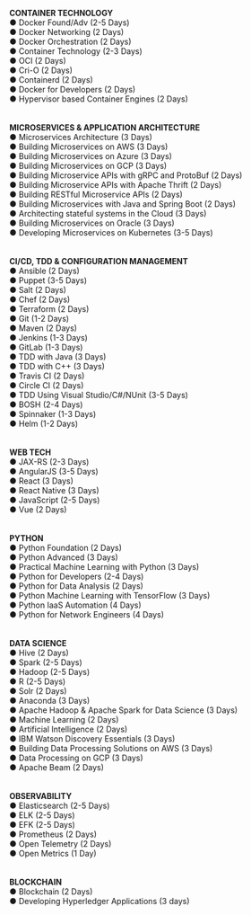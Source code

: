 **CONTAINER TECHNOLOGY** <br>
● Docker Found/Adv (2-5 Days) <br>
● Docker Networking (2 Days) <br>
● Docker Orchestration (2 Days) <br>
● Container Technology (2-3 Days) <br>
● OCI (2 Days) <br>
● Cri-O (2 Days) <br>
● Containerd (2 Days) <br>
● Docker for Developers (2 Days) <br>
●	Hypervisor based Container Engines (2 Days) <br>
<br>
<br>
**MICROSERVICES & APPLICATION ARCHITECTURE** <br>
● Microservices Architecture (3 Days) <br>
● Building Microservices on AWS (3 Days) <br>
● Building Microservices on Azure (3 Days) <br>
● Building Microservices on GCP (3 Days) <br>
● Building Microservice APIs with gRPC and ProtoBuf (2 Days) <br>
● Building Microservice APIs with Apache Thrift (2 Days) <br>
● Building RESTful Microservice APIs (2 Days) <br>
● Building Microservices with Java and Spring Boot (2 Days) <br>
● Architecting stateful systems in the Cloud (3 Days) <br>
● Building Microservices on Oracle (3 Days) <br>
● Developing Microservices on Kubernetes (3-5 Days) <br>
<br>
<br>
**CI/CD, TDD & CONFIGURATION MANAGEMENT** <br>
● Ansible (2 Days) <br>
● Puppet (3-5 Days) <br>
● Salt (2 Days) <br>
● Chef (2 Days) <br>
● Terraform (2 Days) <br>
● Git (1-2 Days) <br>
● Maven (2 Days) <br>
● Jenkins (1-3 Days) <br>
● GitLab (1-3 Days) <br>
● TDD with Java (3 Days) <br>
● TDD with C++ (3 Days) <br>
● Travis CI (2 Days) <br>
● Circle CI (2 Days) <br>
● TDD Using Visual Studio/C#/NUnit (3-5 Days) <br>
● BOSH (2-4 Days) <br>
● Spinnaker (1-3 Days) <br>
● Helm (1-2 Days) <br>
<br>
<br>
**WEB TECH** <br>
● JAX-RS (2-3 Days) <br>
● AngularJS (3-5 Days) <br>
● React (3 Days) <br>
● React Native (3 Days) <br>
● JavaScript (2-5 Days) <br>
● Vue (2 Days) <br>
<br>
<br>
**PYTHON** <br>
● Python Foundation (2 Days) <br>
● Python Advanced (3 Days) <br>
● Practical Machine Learning with Python (3 Days) <br>
● Python for Developers (2-4 Days) <br>
● Python for Data Analysis (2 Days) <br>
● Python Machine Learning with TensorFlow (3 Days) <br>
● Python IaaS Automation (4 Days) <br>
● Python for Network Engineers (4 Days) <br>
<br>
<br>
**DATA SCIENCE** <br>
● Hive (2 Days) <br>
● Spark (2-5 Days) <br>
● Hadoop (2-5 Days) <br>
● R (2-5 Days) <br>
● Solr (2 Days) <br>
● Anaconda (3 Days) <br>
● Apache Hadoop & Apache Spark for Data Science (3 Days) <br>
● Machine Learning (2 Days) <br>
● Artificial Intelligence (2 Days) <br>
● IBM Watson Discovery Essentials (3 Days) <br>
● Building Data Processing Solutions on AWS (3 Days) <br>
● Data Processing on GCP (3 Days) <br>
● Apache Beam (2 Days) <br>
<br>
<br>
**OBSERVABILITY** <br>
● Elasticsearch (2-5 Days) <br>
● ELK (2-5 Days) <br>
● EFK (2-5 Days) <br>
● Prometheus (2 Days) <br>
● Open Telemetry (2 Days) <br>
● Open Metrics (1 Day) <br>
<br>
<br>
**BLOCKCHAIN** <br>
● Blockchain (2 Days) <br>
● Developing Hyperledger Applications (3 days) <br>
